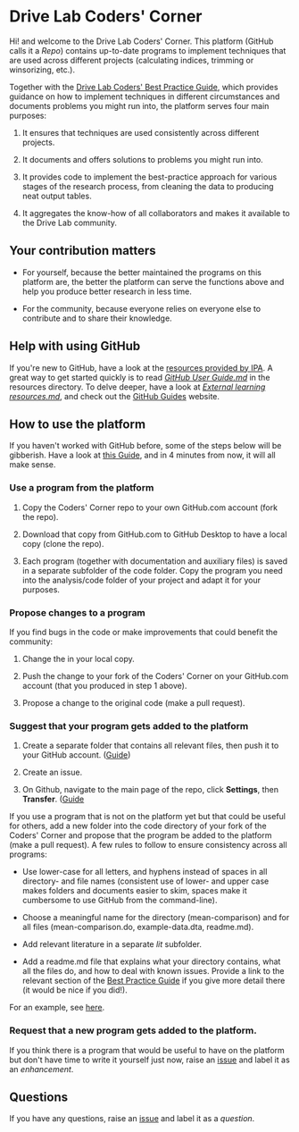 # Drive Lab Coders' Corner

Hi! and welcome to the Drive Lab Coders' Corner. This platform (GitHub calls it a *Repo*) contains up-to-date programs to implement techniques that are used across different projects (calculating indices, trimming or winsorizing, etc.). 

Together with the [Drive Lab Coders' Best Practice Guide](https://docs.google.com/document/d/1a_O0SiyN1AAlTNnpYiN5TNaeGCnhgc2uKr0enuORYHE/edit), which provides guidance on how to implement techniques in different circumstances and documents problems you might run into, the platform serves four main purposes:

1. It ensures that techniques are used consistently across different projects.

2. It documents and offers solutions to problems you might run into.

3. It provides code to implement the best-practice approach for various stages of the research process, from cleaning the data to producing neat output tables.

4. It aggregates the know-how of all collaborators and makes it available to the Drive Lab community.


## Your contribution matters

- For yourself, because the better maintained the programs on this platform are, the better the platform can serve the functions above and help you produce better research in less time.

- For the community, because everyone relies on everyone else to contribute and to share their knowledge.


## Help with using GitHub

If you're new to GitHub, have a look at the [resources provided by IPA](https://github.com/PovertyAction/github-training). A great way to get started quickly is to read [*GitHub User Guide.md*](https://github.com/PovertyAction/github-training/blob/master/resources/GitHub%20User%20Guide.md) in the resources directory. To delve deeper, have a look at [*External learning resources.md*](https://github.com/PovertyAction/github-training/blob/master/resources/External%20resources.md), and check out the [GitHub Guides](https://guides.github.com) website. 



## How to use the platform

If you haven't worked with GitHub before, some of the steps below will be gibberish. Have a look at [this Guide](https://guides.github.com/activities/forking/), and in 4 minutes from now, it will all make sense. 


### Use a program from the platform

1. Copy the Coders' Corner repo to your own GitHub.com account (fork the repo).

2. Download that copy from GitHub.com to GitHub Desktop to have a local copy (clone the repo).

3. Each program (together with documentation and auxiliary files) is saved in a separate subfolder of the code folder. Copy the program you need into the analysis/code folder of your project and adapt it for your purposes.


### Propose changes to a program

If you find bugs in the code or make improvements that could benefit the community:

1. Change the in your local copy.

2. Push the change to your fork of the Coders' Corner on your GitHub.com account (that you produced in step 1 above).

3. Propose a change to the original code (make a pull request).


### Suggest that your program gets added to the platform

1. Create a separate folder that contains all relevant files, then push it to your GitHub account. ([Guide](https://guides.github.com/introduction/getting-your-project-on-github/))

2. Create an issue. 

2. On Github, navigate to the main page of the repo, click **Settings**, then **Transfer**. ([Guide](https://help.github.com/articles/transferring-a-repository-owned-by-your-personal-account/)





If you use a program that is not on the platform yet but that could be useful for others, add a new folder into the code directory of your fork of the Coders' Corner and propose that the program be added to the platform (make a pull request). A few rules to follow to ensure consistency across all programs:

- Use lower-case for all letters, and hyphens instead of spaces in all directory- and file names (consistent use of lower- and upper case makes folders and documents easier to skim, spaces make it cumbersome to use GitHub from the command-line). 

- Choose a meaningful name for the directory (mean-comparison) and for all files (mean-comparison.do, example-data.dta, readme.md).

- Add relevant literature in a separate *lit* subfolder.

- Add a readme.md file that explains what your directory contains, what all the files do, and how to deal with known issues. Provide a link to the relevant section of the [Best Practice Guide](https://docs.google.com/document/d/1a_O0SiyN1AAlTNnpYiN5TNaeGCnhgc2uKr0enuORYHE/edit) if you give more detail there (it would be nice if you did!). 

For an example, see [here](https://github.com/fabiangunzinger/drivelab-code/tree/master/code/stata-latex-integration).


### Request that a new program gets added to the platform.

If you think there is a program that would be useful to have on the platform but don't have time to write it yourself just now, raise an [issue](https://github.com/fabiangunzinger/drivelab-code/issues) and label it as an *enhancement*.

## Questions

If you have any questions, raise an [issue](https://github.com/fabiangunzinger/drivelab-code/issues) and label it as a *question*.
